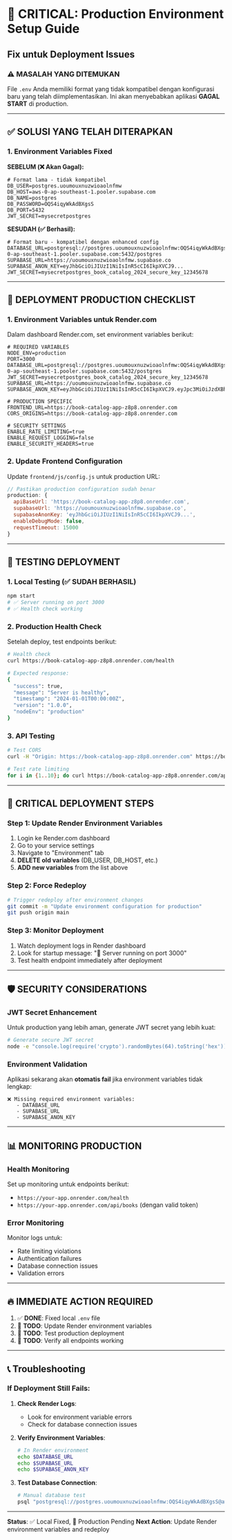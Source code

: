 # 🚨 CRITICAL: Production Environment Setup Guide

## Fix untuk Deployment Issues

### ⚠️ **MASALAH YANG DITEMUKAN**

File `.env` Anda memiliki format yang tidak kompatibel dengan konfigurasi baru yang telah diimplementasikan. Ini akan menyebabkan aplikasi **GAGAL START** di production.

---

## ✅ **SOLUSI YANG TELAH DITERAPKAN**

### 1. **Environment Variables Fixed**

**SEBELUM (❌ Akan Gagal):**

```env
# Format lama - tidak kompatibel
DB_USER=postgres.uoumouxnuzwioaolnfmw
DB_HOST=aws-0-ap-southeast-1.pooler.supabase.com
DB_NAME=postgres
DB_PASSWORD=OQS4iqyWkAdBXgsS
DB_PORT=5432
JWT_SECRET=mysecretpostgres
```

**SESUDAH (✅ Berhasil):**

```env
# Format baru - kompatibel dengan enhanced config
DATABASE_URL=postgresql://postgres.uoumouxnuzwioaolnfmw:OQS4iqyWkAdBXgsS@aws-0-ap-southeast-1.pooler.supabase.com:5432/postgres
SUPABASE_URL=https://uoumouxnuzwioaolnfmw.supabase.co
SUPABASE_ANON_KEY=eyJhbGciOiJIUzI1NiIsInR5cCI6IkpXVCJ9...
JWT_SECRET=mysecretpostgres_book_catalog_2024_secure_key_12345678
```

---

## 🚀 **DEPLOYMENT PRODUCTION CHECKLIST**

### **1. Environment Variables untuk Render.com**

Dalam dashboard Render.com, set environment variables berikut:

```env
# REQUIRED VARIABLES
NODE_ENV=production
PORT=3000
DATABASE_URL=postgresql://postgres.uoumouxnuzwioaolnfmw:OQS4iqyWkAdBXgsS@aws-0-ap-southeast-1.pooler.supabase.com:5432/postgres
JWT_SECRET=mysecretpostgres_book_catalog_2024_secure_key_12345678
SUPABASE_URL=https://uoumouxnuzwioaolnfmw.supabase.co
SUPABASE_ANON_KEY=eyJhbGciOiJIUzI1NiIsInR5cCI6IkpXVCJ9.eyJpc3MiOiJzdXBhYmFzZSIsInJlZiI6InVvdW1vdXhudXp3aW9hb2xuZm13Iiwicm9sZSI6ImFub24iLCJpYXQiOjE3NDc1NTQxMzUsImV4cCI6MjA2MzEzMDEzNX0.YbL_R0L7HInsvemamaJ_7BXPvwW5zyYvULiqFhXtJdA

# PRODUCTION SPECIFIC
FRONTEND_URL=https://book-catalog-app-z8p8.onrender.com
CORS_ORIGINS=https://book-catalog-app-z8p8.onrender.com

# SECURITY SETTINGS
ENABLE_RATE_LIMITING=true
ENABLE_REQUEST_LOGGING=false
ENABLE_SECURITY_HEADERS=true
```

### **2. Update Frontend Configuration**

Update `frontend/js/config.js` untuk production URL:

```javascript
// Pastikan production configuration sudah benar
production: {
  apiBaseUrl: 'https://book-catalog-app-z8p8.onrender.com',
  supabaseUrl: 'https://uoumouxnuzwioaolnfmw.supabase.co',
  supabaseAnonKey: 'eyJhbGciOiJIUzI1NiIsInR5cCI6IkpXVCJ9...',
  enableDebugMode: false,
  requestTimeout: 15000
}
```

---

## 🔧 **TESTING DEPLOYMENT**

### **1. Local Testing (✅ SUDAH BERHASIL)**

```bash
npm start
# ✅ Server running on port 3000
# ✅ Health check working
```

### **2. Production Health Check**

Setelah deploy, test endpoints berikut:

```bash
# Health check
curl https://book-catalog-app-z8p8.onrender.com/health

# Expected response:
{
  "success": true,
  "message": "Server is healthy",
  "timestamp": "2024-01-01T00:00:00Z",
  "version": "1.0.0",
  "nodeEnv": "production"
}
```

### **3. API Testing**

```bash
# Test CORS
curl -H "Origin: https://book-catalog-app-z8p8.onrender.com" https://book-catalog-app-z8p8.onrender.com/health

# Test rate limiting
for i in {1..10}; do curl https://book-catalog-app-z8p8.onrender.com/api/books; done
```

---

## 🚨 **CRITICAL DEPLOYMENT STEPS**

### **Step 1: Update Render Environment Variables**

1. Login ke Render.com dashboard
2. Go to your service settings
3. Navigate to "Environment" tab
4. **DELETE old variables** (DB_USER, DB_HOST, etc.)
5. **ADD new variables** from the list above

### **Step 2: Force Redeploy**

```bash
# Trigger redeploy after environment changes
git commit -m "Update environment configuration for production"
git push origin main
```

### **Step 3: Monitor Deployment**

1. Watch deployment logs in Render dashboard
2. Look for startup message: "🚀 Server running on port 3000"
3. Test health endpoint immediately after deployment

---

## 🛡️ **SECURITY CONSIDERATIONS**

### **JWT Secret Enhancement**

Untuk production yang lebih aman, generate JWT secret yang lebih kuat:

```bash
# Generate secure JWT secret
node -e "console.log(require('crypto').randomBytes(64).toString('hex'))"
```

### **Environment Validation**

Aplikasi sekarang akan **otomatis fail** jika environment variables tidak lengkap:

```
❌ Missing required environment variables:
   - DATABASE_URL
   - SUPABASE_URL
   - SUPABASE_ANON_KEY
```

---

## 📊 **MONITORING PRODUCTION**

### **Health Monitoring**

Set up monitoring untuk endpoints berikut:

- `https://your-app.onrender.com/health`
- `https://your-app.onrender.com/api/books` (dengan valid token)

### **Error Monitoring**

Monitor logs untuk:

- Rate limiting violations
- Authentication failures
- Database connection issues
- Validation errors

---

## 🔥 **IMMEDIATE ACTION REQUIRED**

1. ✅ **DONE**: Fixed local `.env` file
2. 🔄 **TODO**: Update Render environment variables
3. 🔄 **TODO**: Test production deployment
4. 🔄 **TODO**: Verify all endpoints working

---

## 📞 **Troubleshooting**

### **If Deployment Still Fails:**

1. **Check Render Logs**:

   - Look for environment variable errors
   - Check for database connection issues

2. **Verify Environment Variables**:

   ```bash
   # In Render environment
   echo $DATABASE_URL
   echo $SUPABASE_URL
   echo $SUPABASE_ANON_KEY
   ```

3. **Test Database Connection**:
   ```bash
   # Manual database test
   psql "postgresql://postgres.uoumouxnuzwioaolnfmw:OQS4iqyWkAdBXgsS@aws-0-ap-southeast-1.pooler.supabase.com:5432/postgres" -c "SELECT 1;"
   ```

---

**Status**: ✅ Local Fixed, 🔄 Production Pending
**Next Action**: Update Render environment variables and redeploy

